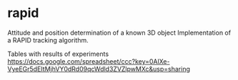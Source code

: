 rapid
=====

Attitude and position determination of a known 3D object
Implementation of a RAPID tracking algorithm.

Tables with results of experiments
https://docs.google.com/spreadsheet/ccc?key=0AlXe-VyeEGr5dEItMjhVY0dRd09qcWdld3ZVZlpwMXc&usp=sharing
